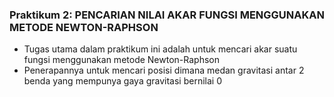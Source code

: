 ### Praktikum 2: PENCARIAN NILAI AKAR FUNGSI MENGGUNAKAN METODE NEWTON-RAPHSON

- Tugas utama dalam praktikum ini adalah untuk mencari akar suatu fungsi menggunakan metode Newton-Raphson
- Penerapannya untuk mencari posisi dimana medan gravitasi antar 2 benda yang mempunya gaya gravitasi bernilai 0